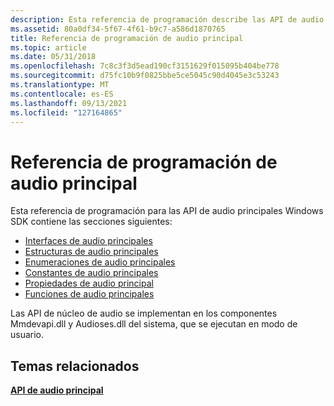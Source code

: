 ```yaml
---
description: Esta referencia de programación describe las API de audio principales en Windows SDK. Las API de núcleo de audio se implementan en Mmdevapi.dll y Audioses.dll.
ms.assetid: 80a0df34-5f67-4f61-b9c7-a586d1870765
title: Referencia de programación de audio principal
ms.topic: article
ms.date: 05/31/2018
ms.openlocfilehash: 7c8c3f3d5ead190cf3151629f015095b404be778
ms.sourcegitcommit: d75fc10b9f0825bbe5ce5045c90d4045e3c53243
ms.translationtype: MT
ms.contentlocale: es-ES
ms.lasthandoff: 09/13/2021
ms.locfileid: "127164865"
---
```

# <a name="core-audio-programming-reference"></a>Referencia de programación de audio principal

Esta referencia de programación para las API de audio principales Windows SDK contiene las secciones siguientes:

-   [Interfaces de audio principales](core-audio-interfaces.md)
-   [Estructuras de audio principales](core-audio-structures.md)
-   [Enumeraciones de audio principales](core-audio-enumerations.md)
-   [Constantes de audio principales](core-audio-constants.md)
-   [Propiedades de audio principal](core-audio-properties.md)
-   [Funciones de audio principales](core-audio-functions.md)

Las API de núcleo de audio se implementan en los componentes Mmdevapi.dll y Audioses.dll del sistema, que se ejecutan en modo de usuario.

## <a name="related-topics"></a>Temas relacionados

<dl> <dt>

[**API de audio principal**](core-audio-apis-in-windows-vista.md)
</dt> </dl>

 

 




